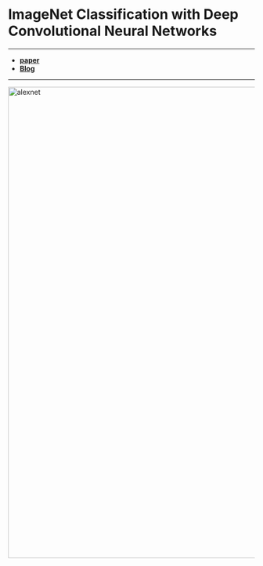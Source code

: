 # ImageNet Classification with Deep Convolutional Neural Networks

---

- [**paper**](https://proceedings.neurips.cc/paper/2012/file/c399862d3b9d6b76c8436e924a68c45b-Paper.pdf)
- [**Blog**](https://minsnote0228.tistory.com/15?category=968125)

---

<img width="962" alt="alexnet" src="https://user-images.githubusercontent.com/94345086/194790016-7c715f13-bed3-49bd-8441-2cb7881c2608.png">

